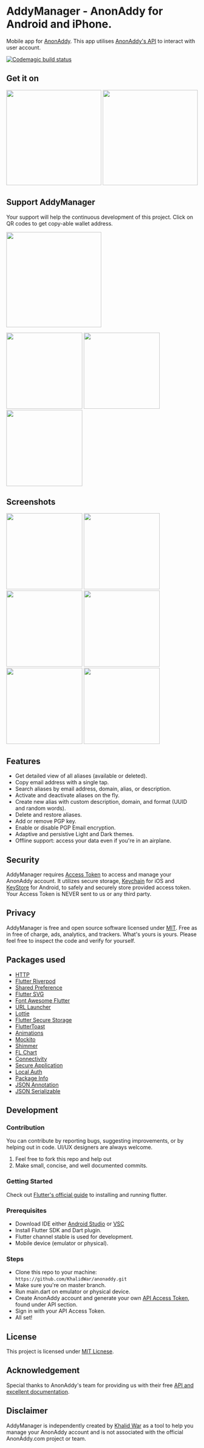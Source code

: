 # AddyManager - AnonAddy for Android and iPhone.
Mobile app for [AnonAddy](https://anonaddy.com/). This app utilises [AnonAddy's API](https://app.anonaddy.com/docs/) to interact with user account.

[![Codemagic build status](https://api.codemagic.io/apps/5fe2a9a115bfd177d368e1b3/5fe2a9a115bfd177d368e1b2/status_badge.svg)](https://codemagic.io/apps/5fe2a9a115bfd177d368e1b3/5fe2a9a115bfd177d368e1b2/latest_build)

## Get it on
[<img src="assets/screenshots/play_store_badge.png" width="250">](https://play.google.com/store/apps/details?id=com.khalidwar.anonaddy)  [<img src="assets/screenshots/app_store_badge.png" width="250">](https://apps.apple.com/us/app/addymanager/id1547461270)

## Support AddyManager
Your support will help the continuous development of this project. Click on QR codes to get copy-able wallet address.

[<img src="assets/screenshots/bmc.png" width="250">](https://www.buymeacoffee.com/khalidwar)

[<img src="assets/crypto_wallets/btc.png" width="200">](https://www.blockchain.com/btc/address/bc1qr6455yefsgua0w2l5wq97rntzsegsd6cnpayar) [<img src="assets/crypto_wallets/eth.png" width="200">](https://www.blockchain.com/eth/address/0xbDAc17f1b735BF6680D9861de9db65B40485576E) [<img src="assets/crypto_wallets/doge.png" width="200">](https://dogeblocks.com/address/DBgGAWh77vTgzJcvr7QeaAi93ZT2xE6hrv)


## Screenshots
<img src="assets/screenshots/account.jpg" width="200"> <img src="assets/screenshots/aliases.jpg" width="200"> <img src="assets/screenshots/search.jpg" width="200"> 
<img src="assets/screenshots/create_alias.jpg" width="200"> <img src="assets/screenshots/settings.jpg" width="200"> <img src="assets/screenshots/login.jpg" width="200">


## Features
- Get detailed view of all aliases (available or deleted).
- Copy email address with a single tap. 
- Search aliases by email address, domain, alias, or description.
- Activate and deactivate aliases on the fly.
- Create new alias with custom description, domain, and format (UUID and random words).
- Delete and restore aliases.
- Add or remove PGP key.
- Enable or disable PGP Email encryption.
- Adaptive and persistive Light and Dark themes.
- Offline support: access your data even if you're in an airplane.


## Security
AddyManager requires [Access Token](https://app.anonaddy.com/settings) to access and manage your AnonAddy account. It utilizes secure storage, [Keychain](https://developer.apple.com/documentation/security/keychain_services#//apple_ref/doc/uid/TP30000897-CH203-TP1) for iOS and [KeyStore](https://developer.android.com/training/articles/keystore) for Android, to safely and securely store provided access token. Your Access Token is NEVER sent to us or any third party. 


## Privacy
AddyManager is free and open source software licensed under [MIT](https://github.com/KhalidWar/anonaddy/blob/master/LICENSE). Free as in free of charge, ads, analytics, and trackers. What's yours is yours. Please feel free to inspect the code and verify for yourself.


## Packages used
- [HTTP](https://pub.dev/packages/http)
- [Flutter Riverpod](https://pub.dev/packages/flutter_riverpod)
- [Shared Preference](https://pub.dev/packages/shared_preferences)
- [Flutter SVG](https://pub.dev/packages/flutter_svg)
- [Font Awesome Flutter](https://pub.dev/packages/font_awesome_flutter)
- [URL Launcher](https://pub.dev/packages/url_launcher)
- [Lottie](https://pub.dev/packages/lottie)
- [Flutter Secure Storage](https://pub.dev/packages/flutter_secure_storage)
- [FlutterToast](https://pub.dev/packages/fluttertoast)
- [Animations](https://pub.dev/packages/animations)
- [Mockito](https://pub.dev/packages/mockito)
- [Shimmer](https://pub.dev/packages/shimmer)
- [FL Chart](https://pub.dev/packages/fl_chart)
- [Connectivity](https://pub.dev/packages/connectivity)
- [Secure Application](https://pub.dev/packages/secure_application)
- [Local Auth](https://pub.dev/packages/local_auth)
- [Package Info](https://pub.dev/packages/package_info)
- [JSON Annotation](https://pub.dev/packages/json_annotation)
- [JSON Serializable](https://pub.dev/packages/json_serializable)


## Development

### Contribution
You can contribute by reporting bugs, suggesting improvements, or by helping out in code.
UI/UX designers are always welcome.
1. Feel free to fork this repo and help out
2. Make small, concise, and well documented commits.

### Getting Started
Check out [Flutter's official guide](https://flutter.dev/docs/get-started/install) to installing and running flutter.

### Prerequisites
- Download IDE either [Android Studio](https://developer.android.com/studio) or [VSC](https://code.visualstudio.com/)
- Install Flutter SDK and Dart plugin.
- Flutter channel stable is used for development.
- Mobile device (emulator or physical).

### Steps
- Clone this repo to your machine: `https://github.com/KhalidWar/anonaddy.git`
- Make sure you're on master branch.
- Run main.dart on emulator or physical device.
- Create AnonAddy account and generate your own [API Access Token](https://app.anonaddy.com/settings), found under API section.
- Sign in with your API Access Token.
- All set!

## License
This project is licensed under [MIT Licnese](https://github.com/KhalidWar/anonaddy/blob/master/LICENSE).

## Acknowledgement
Special thanks to AnonAddy's team for providing us with their free [API and excellent documentation](https://app.anonaddy.com/docs/).

## Disclaimer
AddyManager is independently created by [Khalid War](https://github.com/khalidwar) as a tool to help you manage your AnonAddy account and is not associated with the official AnonAddy.com project or team.

